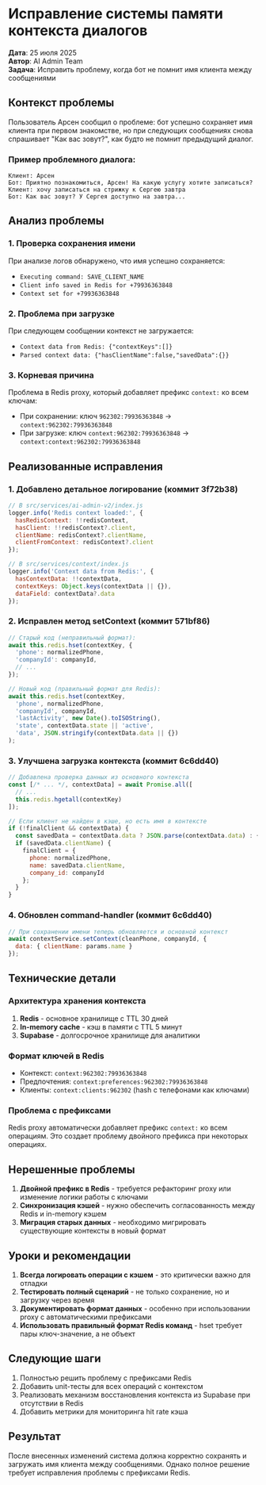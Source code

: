 # Исправление системы памяти контекста диалогов

**Дата**: 25 июля 2025  
**Автор**: AI Admin Team  
**Задача**: Исправить проблему, когда бот не помнит имя клиента между сообщениями

## Контекст проблемы

Пользователь Арсен сообщил о проблеме: бот успешно сохраняет имя клиента при первом знакомстве, но при следующих сообщениях снова спрашивает "Как вас зовут?", как будто не помнит предыдущий диалог.

### Пример проблемного диалога:
```
Клиент: Арсен
Бот: Приятно познакомиться, Арсен! На какую услугу хотите записаться?
Клиент: хочу записаться на стрижку к Сергею завтра  
Бот: Как вас зовут? У Сергея доступно на завтра...
```

## Анализ проблемы

### 1. Проверка сохранения имени
При анализе логов обнаружено, что имя успешно сохраняется:
- `Executing command: SAVE_CLIENT_NAME`
- `Client info saved in Redis for +79936363848`
- `Context set for +79936363848`

### 2. Проблема при загрузке
При следующем сообщении контекст не загружается:
- `Context data from Redis: {"contextKeys":[]}`
- `Parsed context data: {"hasClientName":false,"savedData":{}}`

### 3. Корневая причина
Проблема в Redis proxy, который добавляет префикс `context:` ко всем ключам:
- При сохранении: ключ `962302:79936363848` → `context:962302:79936363848`
- При загрузке: ключ `context:962302:79936363848` → `context:context:962302:79936363848`

## Реализованные исправления

### 1. Добавлено детальное логирование (коммит 3f72b38)
```javascript
// В src/services/ai-admin-v2/index.js
logger.info('Redis context loaded:', {
  hasRedisContext: !!redisContext,
  hasClient: !!redisContext?.client,
  clientName: redisContext?.clientName,
  clientFromContext: redisContext?.client
});

// В src/services/context/index.js
logger.info('Context data from Redis:', {
  hasContextData: !!contextData,
  contextKeys: Object.keys(contextData || {}),
  dataField: contextData?.data
});
```

### 2. Исправлен метод setContext (коммит 571bf86)
```javascript
// Старый код (неправильный формат):
await this.redis.hset(contextKey, {
  'phone': normalizedPhone,
  'companyId': companyId,
  // ...
});

// Новый код (правильный формат для Redis):
await this.redis.hset(contextKey, 
  'phone', normalizedPhone,
  'companyId', companyId,
  'lastActivity', new Date().toISOString(),
  'state', contextData.state || 'active',
  'data', JSON.stringify(contextData.data || {})
);
```

### 3. Улучшена загрузка контекста (коммит 6c6dd40)
```javascript
// Добавлена проверка данных из основного контекста
const [/* ... */, contextData] = await Promise.all([
  // ...
  this.redis.hgetall(contextKey)
]);

// Если клиент не найден в кэше, но есть имя в контексте
if (!finalClient && contextData) {
  const savedData = contextData.data ? JSON.parse(contextData.data) : {};
  if (savedData.clientName) {
    finalClient = {
      phone: normalizedPhone,
      name: savedData.clientName,
      company_id: companyId
    };
  }
}
```

### 4. Обновлен command-handler (коммит 6c6dd40)
```javascript
// При сохранении имени теперь обновляется и основной контекст
await contextService.setContext(cleanPhone, companyId, {
  data: { clientName: params.name }
});
```

## Технические детали

### Архитектура хранения контекста
1. **Redis** - основное хранилище с TTL 30 дней
2. **In-memory cache** - кэш в памяти с TTL 5 минут
3. **Supabase** - долгосрочное хранилище для аналитики

### Формат ключей в Redis
- Контекст: `context:962302:79936363848`
- Предпочтения: `context:preferences:962302:79936363848`
- Клиенты: `context:clients:962302` (hash с телефонами как ключами)

### Проблема с префиксами
Redis proxy автоматически добавляет префикс `context:` ко всем операциям. Это создает проблему двойного префикса при некоторых операциях.

## Нерешенные проблемы

1. **Двойной префикс в Redis** - требуется рефакторинг proxy или изменение логики работы с ключами
2. **Синхронизация кэшей** - нужно обеспечить согласованность между Redis и in-memory кэшем
3. **Миграция старых данных** - необходимо мигрировать существующие контексты в новый формат

## Уроки и рекомендации

1. **Всегда логировать операции с кэшем** - это критически важно для отладки
2. **Тестировать полный сценарий** - не только сохранение, но и загрузку через время
3. **Документировать формат данных** - особенно при использовании proxy с автоматическими префиксами
4. **Использовать правильный формат Redis команд** - hset требует пары ключ-значение, а не объект

## Следующие шаги

1. Полностью решить проблему с префиксами Redis
2. Добавить unit-тесты для всех операций с контекстом
3. Реализовать механизм восстановления контекста из Supabase при отсутствии в Redis
4. Добавить метрики для мониторинга hit rate кэша

## Результат

После внесенных изменений система должна корректно сохранять и загружать имя клиента между сообщениями. Однако полное решение требует исправления проблемы с префиксами Redis.